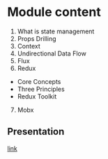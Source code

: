 # Module content

1. What is state management
2. Props Drilling
3. Context
4. Undirectional Data Flow
5. Flux
6. Redux

- Core Concepts
- Three Principles
- Redux Toolkit

7. Mobx

## Presentation

[link](https://rolling-scopes-school.github.io/react-native-course/state_management/presentation.html)
